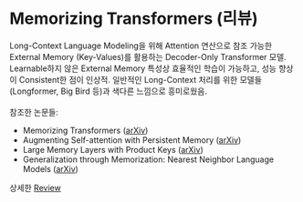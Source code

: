 # Memorizing Transformers (리뷰)
Long-Context Language Modeling을 위해 Attention 연산으로 참조 가능한 External Memory (Key-Values)를 활용하는 Decoder-Only Transformer 모델. Learnable하지 않은 External Memory 특성상 효율적인 학습이 가능하고, 성능 향상이 Consistent한 점이 인상적. 일반적인 Long-Context 처리를 위한 모델들 (Longformer, Big Bird 등)과 색다른 느낌으로 흥미로웠음.<br/><br/>
참조한 논문들:
* Memorizing Transformers ([arXiv](https://arxiv.org/abs/2203.08913))
* Augmenting Self-attention with Persistent Memory ([arXiv](https://arxiv.org/abs/1907.01470))
* Large Memory Layers with Product Keys ([arXiv](https://arxiv.org/abs/1907.05242))
* Generalization through Memorization: Nearest Neighbor Language Models ([arXiv](https://arxiv.org/abs/1911.00172))

상세한 [Review](https://chainsmokers.oopy.io/paper/memorizing-transformers)

